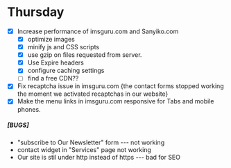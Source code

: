 # Thursday

- [x] Increase performance of imsguru.com and Sanyiko.com
    - [x] optimize images
    - [x] minify js and CSS scripts
    - [x] use gzip on files requested from server.
    - [x] Use Expire headers
    - [x] configure caching settings
    - [ ] find a free CDN??
- [x] Fix recaptcha issue in imsguru.com  {the contact forms stopped working the moment we activated recaptchas in our website}
- [x] Make the menu links in imsguru.com responsive for Tabs and mobile phones.

##### [BUGS]
* "subscribe to Our Newsletter" form --- not working
* contact widget in "Services" page not working
* Our site is stil under http instead of https --- bad for SEO
  